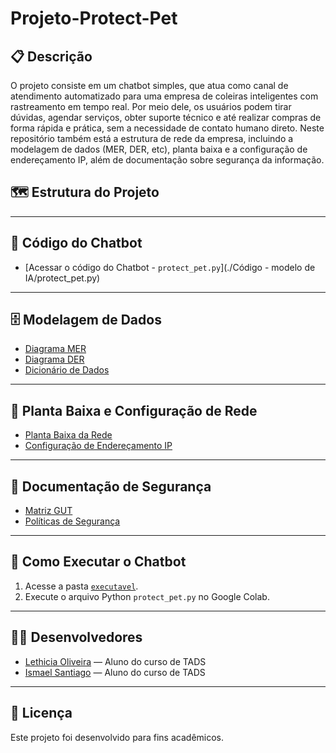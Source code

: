 # Projeto-Protect-Pet

## 📋 Descrição
O projeto consiste em um chatbot simples, que atua como canal de atendimento automatizado para uma empresa de coleiras inteligentes com rastreamento em tempo real. 
Por meio dele, os usuários podem tirar dúvidas, agendar serviços, obter suporte técnico e até realizar compras de forma rápida e prática, sem a necessidade de contato humano direto.
Neste repositório também está a estrutura de rede da empresa, incluindo a modelagem de dados (MER, DER, etc), planta baixa e a configuração de endereçamento IP, além de documentação sobre segurança da informação.

## 🗺️ Estrutura do Projeto

---

## 🤖 Código do Chatbot

- [Acessar o código do Chatbot - `protect_pet.py`](./Código - modelo de IA/protect_pet.py)

---

## 🗄️ Modelagem de Dados

- [Diagrama MER](./diagramas/MER.png)
- [Diagrama DER](./diagramas/DER.png)
- [Dicionário de Dados](./diagramas/Dicionario_de_Dados.pdf)

---

## 🏢 Planta Baixa e Configuração de Rede

- [Planta Baixa da Rede](./diagramas/Planta_Baixa.jpeg)
- [Configuração de Endereçamento IP](./diagramas/Configuracao_de_IPS.png)

---

## 🔐 Documentação de Segurança

- [Matriz GUT](./Matriz_GUT-e-Políticas_de_Segurança/Matriz_GUT.png)
- [Políticas de Segurança](./docs/Politicas_de_Seguranca.pdf)

---

## 🚀 Como Executar o Chatbot

1. Acesse a pasta [`executavel`](./executavel).
2. Execute o arquivo Python `protect_pet.py` no Google Colab.

---

## 👨‍💻 Desenvolvedores

- [Lethicia Oliveira](https://github.com/LethiciaOliveira) — Aluno do curso de TADS
- [Ismael Santiago](https://github.com/Ismaelsantiago37) — Aluno do curso de TADS

---

## 📝 Licença

Este projeto foi desenvolvido para fins acadêmicos.




